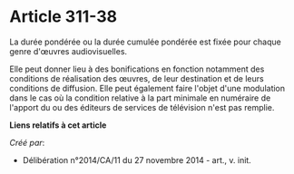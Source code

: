 # Article 311-38

La durée pondérée ou la durée cumulée pondérée est fixée pour chaque genre d'œuvres audiovisuelles. 

Elle peut donner lieu à des bonifications en fonction notamment des conditions de réalisation des œuvres, de leur destination
et de leurs conditions de diffusion. Elle peut également faire l'objet d'une modulation dans le cas où la condition relative
à la part minimale en numéraire de l'apport du ou des éditeurs de services de télévision n'est pas remplie.

**Liens relatifs à cet article**

_Créé par_:

  - Délibération n°2014/CA/11 du 27 novembre 2014 - art., v. init.

